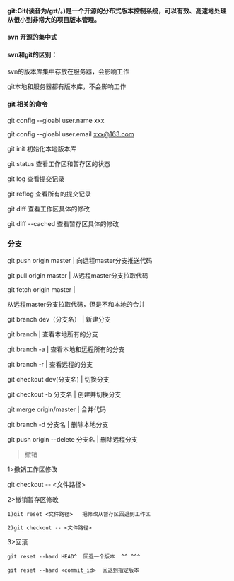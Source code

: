 #### git:Git(读音为/gɪt/。)是一个开源的分布式版本控制系统，可以有效、高速地处理从很小到非常大的项目版本管理。

#### svn  开源的集中式

#### svn和git的区别：

svn的版本库集中存放在服务器，会影响工作

git本地和服务器都有版本库，不会影响工作

#### git 相关的命令

git config --gloabl user.name xxx

git config --gloabl user.email xxx@163.com

git init  初始化本地版本库

git status  查看工作区和暂存区的状态

git log  查看提交记录

git reflog  查看所有的提交记录

git diff 查看工作区具体的修改

git diff --cached  查看暂存区具体的修改

### 分支

git push origin master | 向远程master分支推送代码

git pull origin master | 从远程master分支拉取代码

git fetch origin master |

从远程master分支拉取代码，但是不和本地的合并

git branch dev（分支名） | 新建分支

git branch | 查看本地所有的分支

git branch -a | 查看本地和远程所有的分支

git branch -r | 查看远程的分支

git checkout dev(分支名) | 切换分支

git checkout -b 分支名 | 创建并切换分支

git merge origin/master | 合并代码

git branch -d 分支名 | 删除本地分支

git push origin --delete 分支名 | 删除远程分支

>撤销

1>撤销工作区修改

git checkout -- <文件路径>

2>撤销暂存区修改

    1)git reset <文件路径>   把修改从暂存区回退到工作区

    2)git checkout -- <文件路径>

3>回滚

    git reset --hard HEAD^  回退一个版本  ^^ ^^^  

    git reset --hard <commit_id>  回退到指定版本







